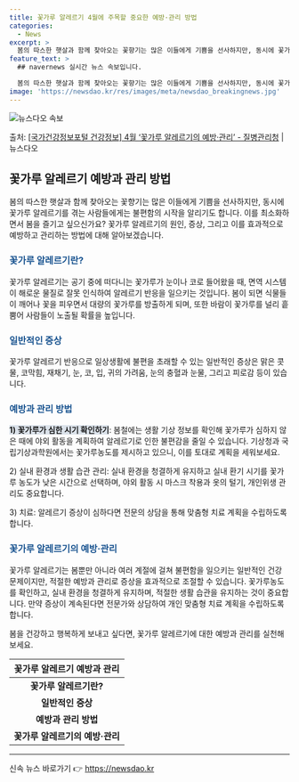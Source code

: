 ```yaml
---
title: 꽃가루 알레르기 4월에 주목할 중요한 예방·관리 방법
categories:
  - News
excerpt: >
  봄의 따스한 햇살과 함께 찾아오는 꽃향기는 많은 이들에게 기쁨을 선사하지만, 동시에 꽃가루 알레르기를 겪는 …
feature_text: >
  ## navernews 실시간 뉴스 속보입니다.

  봄의 따스한 햇살과 함께 찾아오는 꽃향기는 많은 이들에게 기쁨을 선사하지만, 동시에 꽃가루 알레르기를 겪는 …
image: 'https://newsdao.kr/res/images/meta/newsdao_breakingnews.jpg'
---
```


![뉴스다오 속보](https://newsdao.kr/res/images/meta/newsdao_breakingnews.jpg)

<p>출처: <a href="https://newsdao.kr/3501" rel="dofollow">[국가건강정보포털 건강정보] 4월 ‘꽃가루 알레르기의 예방·관리’ - 질병관리청</a> | 뉴스다오</p>

<h2 data-ke-size="size26">꽃가루 알레르기 예방과 관리 방법</h2>
<p data-ke-size="size16">봄의 따스한 햇살과 함께 찾아오는 꽃향기는 많은 이들에게 기쁨을 선사하지만, 동시에 꽃가루 알레르기를 겪는 사람들에게는 불편함의 시작을 알리기도 합니다. 이를 최소화하면서 봄을 즐기고 싶으신가요? 꽃가루 알레르기의 원인, 증상, 그리고 이를 효과적으로 예방하고 관리하는 방법에 대해 알아보겠습니다.</p>

<h3 data-ke-size="size22"><b><span style="color: #1a5490;">꽃가루 알레르기란?</span></b></h3>
<p data-ke-size="size16">꽃가루 알레르기는 공기 중에 떠다니는 꽃가루가 눈이나 코로 들어왔을 때, 면역 시스템이 해로운 물질로 잘못 인식하여 알레르기 반응을 일으키는 것입니다. 봄이 되면 식물들이 깨어나 꽃을 피우면서 대량의 꽃가루를 방출하게 되며, 또한 바람이 꽃가루를 널리 흩뿜어 사람들이 노출될 확률을 높입니다.</p>

<h3 data-ke-size="size22"><b><span style="color: #1a5490;">일반적인 증상</span></b></h3>
<p data-ke-size="size16">꽃가루 알레르기 반응으로 일상생활에 불편을 초래할 수 있는 일반적인 증상은 맑은 콧물, 코막힘, 재채기, 눈, 코, 입, 귀의 가려움, 눈의 충혈과 눈물, 그리고 피로감 등이 있습니다.</p>

<h3 data-ke-size="size22"><b><span style="color: #1a5490;">예방과 관리 방법</span></b></h3>
<p data-ke-size="size16"><b><span style="background-color: #21538527;">1) 꽃가루가 심한 시기 확인하기</span></b>: 봄철에는 생활 기상 정보를 확인해 꽃가루가 심하지 않은 때에 야외 활동을 계획하여 알레르기로 인한 불편감을 줄일 수 있습니다. 기상청과 국립기상과학원에서는 꽃가루농도를 제시하고 있으니, 이를 토대로 계획을 세워보세요.</p>
<p data-ke-size="size16">2) 실내 환경과 생활 습관 관리: 실내 환경을 청결하게 유지하고 실내 환기 시기를 꽃가루 농도가 낮은 시간으로 선택하며, 야외 활동 시 마스크 착용과 옷의 털기, 개인위생 관리도 중요합니다.</p>
<p data-ke-size="size16">3) 치료: 알레르기 증상이 심하다면 전문의 상담을 통해 맞춤형 치료 계획을 수립하도록 합니다.</p>

<h3 data-ke-size="size22"><b><span style="color: #1a5490;">꽃가루 알레르기의 예방·관리</span></b></h3>
<p data-ke-size="size16">꽃가루 알레르기는 봄뿐만 아니라 여러 계절에 걸쳐 불편함을 일으키는 일반적인 건강 문제이지만, 적절한 예방과 관리로 증상을 효과적으로 조절할 수 있습니다. 꽃가루농도를 확인하고, 실내 환경을 청결하게 유지하며, 적절한 생활 습관을 유지하는 것이 중요합니다. 만약 증상이 계속된다면 전문가와 상담하여 개인 맞춤형 치료 계획을 수립하도록 합니다.</p>

<p data-ke-size="size16">봄을 건강하고 행복하게 보내고 싶다면, 꽃가루 알레르기에 대한 예방과 관리를 실천해보세요.</p>

<table>
    <thead>
        <tr>
            <th style="text-align: center;">꽃가루 알레르기 예방과 관리</th>
        </tr>
    </thead>
    <tbody>
        <tr>
            <td style="text-align: center; height: 17px;"><b>꽃가루 알레르기란?</b></td>
        </tr>
        <tr>
            <td style="text-align: center; height: 17px;"><b>일반적인 증상</b></td>
        </tr>
        <tr>
            <td style="text-align: center; height: 17px;"><b>예방과 관리 방법</b></td>
        </tr>
        <tr>
            <td style="text-align: center; height: 17px;"><b>꽃가루 알레르기의 예방·관리</b></td>
        </tr>
    </tbody>
</table>

<hr>

<p data-ke-size="size16"></p> 

신속 뉴스 바로가기 👉 <a href="https://newsdao.kr" rel="dofollow">https://newsdao.kr</a>


